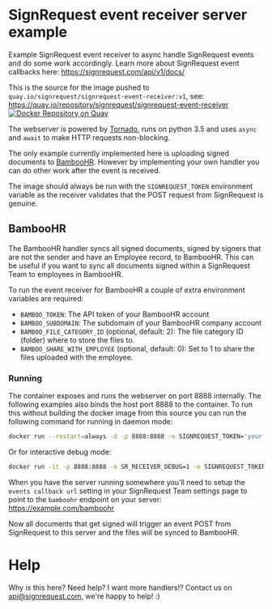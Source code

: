 # SignRequest event receiver server example

Example SignRequest event receiver to async handle SignRequest events and do some work accordingly. Learn more about SignRequest event callbacks here: https://signrequest.com/api/v1/docs/

This is the source for the image pushed to `quay.io/signrequest/signrequest-event-receiver:v1`, see: https://quay.io/repository/signrequest/signrequest-event-receiver
[![Docker Repository on Quay](https://quay.io/repository/signrequest/signrequest-event-receiver/status "Docker Repository on Quay")](https://quay.io/repository/signrequest/signrequest-event-receiver)

The webserver is powered by [Tornado](http://www.tornadoweb.org/), runs on python 3.5 and uses `async` and `await` to make HTTP requests non-blocking. 

The only example currently implemented here is uploading signed documents to [BambooHR](https://www.bamboohr.com/). However by implementing your own handler you can do other work after the event is received.

The image should always be run with the `SIGNREQUEST_TOKEN` environment variable as the receiver validates that the POST request from SignRequest is genuine. 

## BambooHR
The BambooHR handler syncs all signed documents, signed by signers that are not the sender and have an Employee record, to BambooHR.
This can be useful if you want to sync all documents signed within a SignRequest Team to employees in BambooHR.

To run the event receiver for BambooHR a couple of extra environment variables are required:
- `BAMBOO_TOKEN`: The API token of your BambooHR account
- `BAMBOO_SUBDOMAIN`: The subdomain of your BambooHR company account
- `BAMBOO_FILE_CATEGORY_ID` (optional, default: 2): The file category ID (folder) where to store the files to.
- `BAMBOO_SHARE_WITH_EMPLOYEE` (optional, default: 0): Set to 1 to share the files uploaded with the employee.

### Running
The container exposes and runs the webserver on port 8888 internally. The following examples also binds the host port 8888 to the container.
To run this without building the docker image from this source you can run the following command for running in daemon mode:

```sh
docker run --restart=always -d -p 8888:8888 -e SIGNREQUEST_TOKEN='your signrequest token' -e BAMBOO_TOKEN='your token' -e BAMBOO_SUBDOMAIN='your_subdomain' quay.io/signrequest/signrequest-event-receiver:v1
```

Or for interactive debug mode:

```sh
docker run -it -p 8888:8888 -e SR_RECEIVER_DEBUG=1 -e SIGNREQUEST_TOKEN='your signrequest token' -e BAMBOO_TOKEN='your token' -e BAMBOO_SUBDOMAIN='your_subdomain' quay.io/signrequest/signrequest-event-receiver:v1
```

When you have the server running somewhere you'll need to setup the `events callback url` setting in your SignRequest Team settings page to point to the `bamboohr` endpoint on  your server:
https://example.com/bamboohr

Now all documents that get signed will trigger an event POST from SignRequest to this server and the files will be synced to BambooHR.

# Help
Why is this here? Need help? I want more handlers!? Contact us on api@signrequest.com, we're happy to help! :)
